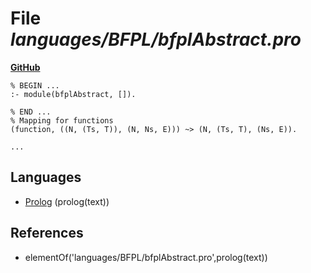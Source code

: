 # File _languages/BFPL/bfplAbstract.pro_
**[GitHub](https://github.com/softlang/yas/blob/master/languages/BFPL/bfplAbstract.pro)**
```
% BEGIN ...
:- module(bfplAbstract, []).

% END ...
% Mapping for functions
(function, ((N, (Ts, T)), (N, Ns, E))) ~> (N, (Ts, T), (Ns, E)).

...
```

## Languages
* [Prolog](../languages/Prolog.md) (prolog(text))

## References
* elementOf('languages/BFPL/bfplAbstract.pro',prolog(text))

